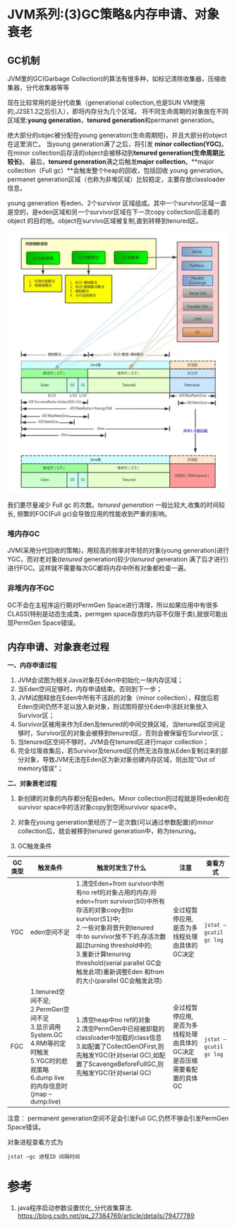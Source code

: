 # JVM系列:(3)GC策略&内存申请、对象衰老

## GC机制

JVM里的GC(Garbage Collection)的算法有很多种，如标记清除收集器，压缩收集器，分代收集器等等

现在比较常用的是分代收集（generational collection,也是SUN VM使用的,J2SE1.2之后引入），即将内存分为几个区域，
将不同生命周期的对象放在不同区域里:**young generation**，**tenured generation**和permanet generation。

绝大部分的objec被分配在young generation(生命周期短)，并且大部分的object在这里消亡。
当young generation满了之后，将引发 **minor collection(YGC)**。
在minor collection后存活的object会被移动到**tenured generation(**生命周期比较长**)**。
最后，**tenured generation**满之后触发**major collection**。**major collection（Full gc）**会触发整个heap的回收，包括回收 young generation。
permanet generation区域（也称为非堆区域）比较稳定，主要存放classloader信息。

young generation 有eden、2个survivor 区域组成。其中一个survivor区域一直是空的，是eden区域和另一个survivor区域在下一次copy collection后活着的object
的目的地。object在survivo区域被复制,直到转移到tenured区。

![](imgs/jvm3.jpg)

我们要尽量减少 Full gc 的次数。*tenured generation* 一般比较大,收集的时间较长, 频繁的FGC(Full gc)会导致应用的性能收到严重的影响。

### 堆内存GC

JVM(采用分代回收的策略)，用较高的频率对年轻的对象(young generation)进行YGC，而对老对象(*tenured* generation)较少(*tenured* generation 满了后才进行)进行FGC。这样就不需要每次GC都将内存中所有对象都检查一遍。

### 非堆内存不GC

GC不会在主程序运行期对PermGen Space进行清理，所以如果应用中有很多CLASS(特别是动态生成类，permgen space存放的内容不仅限于类),就很可能出现PermGen Space错误。

## 内存申请、对象衰老过程

**一、内存申请过程**

1. JVM会试图为相关Java对象在Eden中初始化一块内存区域；
2. 当Eden空间足够时，内存申请结束。否则到下一步；
3. JVM试图释放在Eden中所有不活跃的对象（minor collection），释放后若Eden空间仍然不足以放入新对象，则试图将部分Eden中活跃对象放入Survivor区；
4. Survivor区被用来作为Eden及tenured的中间交换区域，当tenured区空间足够时，Survivor区的对象会被移到tenured区，否则会被保留在Survivor区；
5. 当tenured区空间不够时，JVM会在tenured区进行major collection；
6. 完全垃圾收集后，若Survivor及tenured区仍然无法存放从Eden复制过来的部分对象，导致JVM无法在Eden区为新对象创建内存区域，则出现"Out of memory错误"；

**二、对象衰老过程**

1. 新创建的对象的内存都分配自eden。Minor collection的过程就是将eden和在survivor space中的活对象copy到空闲survivor space中。

2. 对象在young generation里经历了一定次数(可以通过参数配置)的minor collection后，就会被移到tenured generation中，称为tenuring。

3. GC触发条件

| **GC类型** | **触发条件**                                                 | **触发时发生了什么**                                         | **注意**                                                     | **查看方式**         |
| ---------- | ------------------------------------------------------------ | ------------------------------------------------------------ | ------------------------------------------------------------ | -------------------- |
| YGC        | eden空间不足                                                 | 1.清空Eden+from survivor中所有no ref的对象占用的内存;将eden+from survivor(S0)中所有存活的对象copy到to survivor(S1)中;<br/> 2.一些对象将晋升到tenured中:to survivor放不下的,存活次数超过turning threshold中的;<br/> 3.重新计算tenuring threshold(serial parallel GC会触发此项)重新调整Eden 和from的大小(parallel GC会触发此项) | 全过程暂停应用,是否为多线程处理由具体的GC决定                | `jstat –gcutil gc log` |
| FGC        | 1.tenured空间不足;<br/> 2.PermGen空间不足<br/>  3.显示调用System.GC<br/> 4.RMI等的定时触发<br/>  5.YGC时的悲观策略<br/> 6.dump live的内存信息时(jmap –dump:live) | 1.清空heap中no ref的对象<br/> 2.清空PermGen中已经被卸载的classloader中加载的class信息<br/>  3.如配置了CollectGenOFirst,则先触发YGC(针对serial GC),如配置了ScavengeBeforeFullGC,则先触发YGC(针对serial GC) | 全过程暂停应用,是否为多线程处理由具体的GC决定  是否压缩需要看配置的具体GC | `jstat –gcutil gc log`|

注意： permanent generation空间不足会引发Full GC,仍然不够会引发PermGen Space错误。

对象进程查看方式为
```
jstat –gc 进程ID 间隔时间
```

# 参考

1. java程序启动参数设置优化_分代收集算法. https://blog.csdn.net/qq_27384769/article/details/79477789